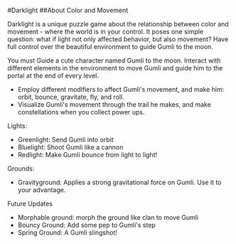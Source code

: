 #Darklight
##About Color and Movement


Darklight is a unique puzzle game about the relationship between color and movement - where the world is in your control. It poses one simple question: what if light not only affected behavior, but also movement? Have full control over the beautiful environment to guide Gumli to the moon. 

You must Guide a cute character named Gumli to the moon. Interact with different elements in the environment to move Gumli and guide him to the portal at the end of every level. 

- Employ different modifiers to affect Gumli's movement, and make him: orbit, bounce, gravitate, fly, and roll. 
- Visualize Gumli's movement through the trail he makes, and make constellations when you collect power ups. 

Lights:

- Greenlight: Send Gumli into orbit
- Bluelight: Shoot Gumli like a cannon
- Redlight: Make Gumli bounce from light to light!

Grounds:

- Gravityground: Applies a strong gravitational force on Gumli. Use it to your advantage. 

Future Updates

- Morphable ground: morph the ground like clan to move Gumli
- Bouncy Ground: Add some pep to Gumli's step
- Spring Ground: A Gumli slingshot!
